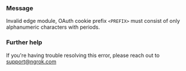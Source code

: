
### Message
Invalid edge module, OAuth cookie prefix <code>&lt;PREFIX&gt;</code> must consist of only alphanumeric characters with periods.

### Further help
If you're having trouble resolving this error, please reach out to [support@ngrok.com](mailto:support@ngrok.com?subject=Help%20with%20ERR_NGROK_7042)

